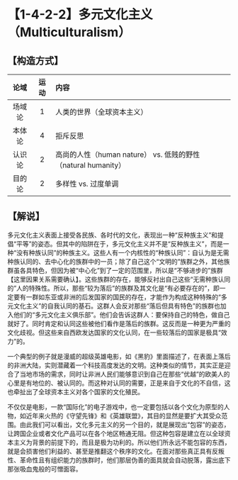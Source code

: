 # 【1-4-2-2】多元文化主义（Multiculturalism）
## 【构造方式】
| 论域 | 运动           | 内容 |
|:----:|:----------------:|:-----|
| 场域论   |1 | 人类的世界（全球资本主义）   |
| 本体论   | 4| 拒斥反思   |
| 认识论   | 2| 高尚的人性（human nature） vs. 低贱的野性（natural humanity） |
|目的论|2|多样性 vs. 过度单调|

## 【解说】
多元文化主义表面上接受各民族、各时代的文化，表现出一种“反种族主义”和提倡“平等”的姿态。但其中的陷阱在于，多元文化主义并不是“反种族主义”，而是一种“没有种族认同”的种族主义。这些人有一个内核性的“种族认同”：自认为是无需种族认同的、去中心化的族群中的一员；除了自己这个“文明的”族群之外，其他族群虽各具特色，但因为被“中心化”到了一定的范围里，所以是“不够进步的”族群【这里因果关系需要确认】。这些族群的存在，能够反衬出自己这些“无需种族认同的”人的特殊性。所以，那些“较为落后”的族群及其文化是“有必要存在的”，即一定要有一群如东亚或非洲的后发国家的国民的存在，才能作为构成这种特殊的“多元文化主义”的自我认同的基石。这群人会反对那些“落后但具有特色”的族群也加入他们的“多元文化主义俱乐部”。他们会告诉这群人：要保持自己的特色，做自己就好了。同时肯定和认同这些被他们看作是落后的族群。这反而是一种更为严重的文化歧视。但这些来自西欧发达国家的文化认同，在一些较落后的国家是极具“效力”的。

 一个典型的例子就是漫威的超级英雄电影，如《黑豹》里面描述了，在表面上落后的非洲大陆，实则潜藏着一个科技高度发达的文明。这种类似的情节，其实正是迎合了当地市场的需求，同时让非洲人民们能够意识到自己在那些“优越”的欧美人的心里是有地位的、被认同的。而这种对认同的需要，正是来自于文化的不自信，这也牵扯出了全球资本主义对各个国家的文化殖民。

不仅仅是电影，一款“国际化”的电子游戏中，也一定要包括以各个文化为原型的人物，如近年来火热的《守望先锋》和《英雄联盟》，其目的显然是要扩大其受众范围。由此我们可以看出，文化多元主义的另一个目的，就是展现出“包容”的姿态，让跨国企业或者文化产品可以在各个地区畅通无阻。但这种包容是建立在以全球资本主义为背景的前提下的，而且是极为功利的。所以他们所永远不能包容的东西，就是会损害他们利益的、甚至是推翻这个秩序的文化。在面对那些真正具有反叛性、革命性且有组织能力的族群时，他们那层伪善的面具就会自动脱落，露出底下那张吸血鬼般的可憎面容。
